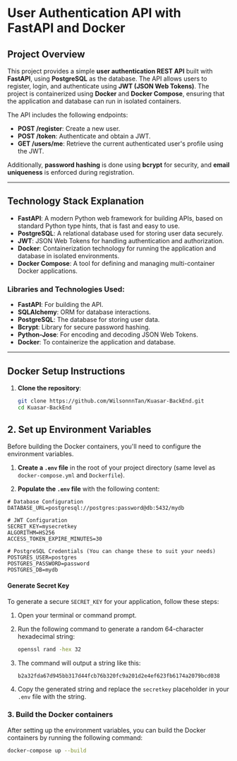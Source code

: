 # User Authentication API with FastAPI and Docker

## Project Overview

This project provides a simple **user authentication REST API** built with **FastAPI**, using **PostgreSQL** as the database. The API allows users to register, login, and authenticate using **JWT (JSON Web Tokens)**. The project is containerized using **Docker** and **Docker Compose**, ensuring that the application and database can run in isolated containers.

The API includes the following endpoints:

- **POST /register**: Create a new user.
- **POST /token**: Authenticate and obtain a JWT.
- **GET /users/me**: Retrieve the current authenticated user's profile using the JWT.

Additionally, **password hashing** is done using **bcrypt** for security, and **email uniqueness** is enforced during registration.

---

## Technology Stack Explanation

- **FastAPI**: A modern Python web framework for building APIs, based on standard Python type hints, that is fast and easy to use.
- **PostgreSQL**: A relational database used for storing user data securely.
- **JWT**: JSON Web Tokens for handling authentication and authorization.
- **Docker**: Containerization technology for running the application and database in isolated environments.
- **Docker Compose**: A tool for defining and managing multi-container Docker applications.

### Libraries and Technologies Used:
- **FastAPI**: For building the API.
- **SQLAlchemy**: ORM for database interactions.
- **PostgreSQL**: The database for storing user data.
- **Bcrypt**: Library for secure password hashing.
- **Python-Jose**: For encoding and decoding JSON Web Tokens.
- **Docker**: To containerize the application and database.

---

## Docker Setup Instructions

1. **Clone the repository**:
   ```bash
   git clone https://github.com/WilsonnnTan/Kuasar-BackEnd.git
   cd Kuasar-BackEnd
   ```

## 2. Set up Environment Variables

Before building the Docker containers, you'll need to configure the environment variables.

1. **Create a `.env` file** in the root of your project directory (same level as `docker-compose.yml` and `Dockerfile`).
   
2. **Populate the `.env` file** with the following content:

```env
# Database Configuration
DATABASE_URL=postgresql://postgres:password@db:5432/mydb

# JWT Configuration
SECRET_KEY=mysecretkey
ALGORITHM=HS256
ACCESS_TOKEN_EXPIRE_MINUTES=30

# PostgreSQL Credentials (You can change these to suit your needs)
POSTGRES_USER=postgres
POSTGRES_PASSWORD=password
POSTGRES_DB=mydb
```

#### Generate Secret Key

To generate a secure `SECRET_KEY` for your application, follow these steps:

1. Open your terminal or command prompt.

2. Run the following command to generate a random 64-character hexadecimal string:

    ```bash
    openssl rand -hex 32
    ```

3. The command will output a string like this:

    ```
    b2a32fda67d945bb317d44fcb76b320fc9a201d2e4ef623fb6174a2079bcd038
    ```

4. Copy the generated string and replace the `secretkey` placeholder in your `.env` file with the string.


### 3. Build the Docker containers

After setting up the environment variables, you can build the Docker containers by running the following command:

```bash
docker-compose up --build
```

